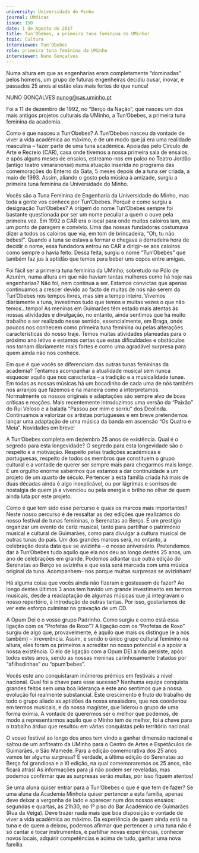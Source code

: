 ```yaml
---
university: Universidade do Minho
journal: UMdicas
issue: 150
date: 1 de Agosto de 2017
title: Tun’Obebes, a primeira tuna feminina da UMinho!
topic: Cultura
interviewee: Tun’Obebes
role: primeira tuna feminina da UMinho
interviewer: Nuno Gonçalves
---
```



Numa altura em que as engenharias eram completamente “dominadas” pelos homens, um grupo de futuras engenheiras decidiu ousar, inovar, e passados 25 anos aí estão elas mais fortes do que nunca!

NUNO GONÇALVES
nunog@sas.uminho.pt

Foi a 11 de dezembro de 1992, no “Berço da Nação”, que nasceu um dos mais antigos projetos culturais da UMinho, a Tun’Obebes, a primeira tuna feminina da academia.

Como é que nasceu a Tun’Obebes?
A Tun’Obebes nasceu da vontade de viver a vida académica ao máximo, e de um modo que já era uma realidade masculina – fazer parte de uma tuna académica.
Apoiadas pelo Círculo de Arte e Recreio (CAR), casa onde tivemos a nossa primeira sala de ensaios, e após alguns meses de ensaios, estreamo-nos em palco no Teatro Jordão (antigo teatro vimaranense) numa atuação inserida no programa das comemorações do Enterro da Gata, 5 meses depois de a tuna ser criada, a maio de 1993. Assim, aliando o gosto pela música à amizade, surgiu a primeira tuna feminina da Universidade do Minho.

Vocês são a Tuna Feminina de Engenharia da Universidade do Minho, mas toda a gente vos conhece por Tun’Obebes. Porquê e como surgiu a designação Tun’Obebes?
A origem do nome Tun’Obebes sempre foi bastante questionada por ser um nome peculiar a quem o ouve pela primeira vez. Em 1992 o CAR era o local para onde muitos caloiros iam, era um ponto de paragem e convívio. Uma das nossas fundadoras costumava dizer a todos os caloiros que via, em tom de brincadeira, “Oh, tu não bebes!”. Quando a tuna se estava a formar e chegava a derradeira hora de decidir o nome, essa fundadora entrou no CAR a dirigir-se aos caloiros como sempre o havia feito. Dessa feita, surgiu o nome “Tun’Obebes” que também faz jus à aptidão que temos para beber uns copos entre amigas.

Foi fácil ser a primeira tuna feminina da UMinho, sobretudo no Pólo de Azurém, numa altura em que não haviam tantas mulheres como há hoje nas engenharias?
Não foi, nem continua a ser.
Estamos convictas que apenas continuamos a crescer devido ao facto de muitas de nós não serem da Tun’Obebes nos tempos livres, mas sim a tempo inteiro. Vivemos diariamente a tuna, investimos tudo que temos e muitas vezes o que não temos…tempo! As meninas em Guimarães têm estado mais atentas às nossas atividades e divulgação, no entanto, ainda sentimos que há muito trabalho a ser realizado nesse sentido, essencialmente, em Braga, onde poucos nos conhecem como primeira tuna feminina ou pelas alterações características do nosso traje. Temos muitas atividades planeadas para o próximo ano letivo e estamos certas que estas dificuldades e obstáculos nos tornam diariamente mais fortes e como uma agradável surpresa para quem ainda não nos conhece.

Em que é que vocês se diferenciam das outras tunas femininas da academia?
Tentamos acompanhar a atualidade musical sem nunca esquecer aquilo que nos caracteriza – a tradição e a musicalidade tunae.
Em todas as nossas músicas há um bocadinho de cada uma de nós também nos arranjos que fazemos e na maneira como a interpretamos. Normalmente os nossos originais e adaptações são sempre alvo de boas críticas e reações. Mais recentemente introduzimos uma versão da “Paixão” do Rui Veloso e a balada “Passou por mim e sorriu” dos Deolinda. Continuamos a valorizar os artistas portugueses e em breve pretendemos lançar uma adaptação de uma música da banda em ascensão “Os Quatro e Meia”. Novidades em breve!

A Tun’Obebes completa em dezembro 25 anos de existência. Qual é o segredo para esta longevidade?
O segredo para esta longevidade são o respeito e a motivação. Respeito pelas tradições académicas e portuguesas, respeito de todos os membros que constituem o grupo cultural e a vontade de querer ser sempre mais para chegarmos mais longe. É um orgulho enorme sabermos que estamos a dar continuidade a um projeto de um quarto de século. Pertencer a esta família criada há mais de duas décadas ainda é algo inexplicável, ou por lágrimas e sorrisos de nostalgia de quem já a vivenciou ou pela energia e brilho no olhar de quem ainda luta por este projeto.

Como é que tem sido esse percurso e quais os marcos mais importantes?
Neste nosso percurso é de ressaltar as dez edições que realizámos do nosso festival de tunas femininas, o Serenatas ao Berço. É um prestígio organizar um evento de cariz musical, tanto para partilhar o património musical e cultural de Guimarães, como para divulgar a cultura musical de outras tunas do país. Um dos grandes marcos será, no entanto, a celebração desta data que se avizinha – o nosso aniversário.
Pretendemos dar à Tun’Obebes tudo aquilo que ela nos deu ao longo destes 25 anos, um ano de celebrações em grande. Podemos adiantar que outra edição do Serenatas ao Berço se avizinha e que esta será marcada com uma música original da tuna. Acompanhem- nos porque muitas surpresas se avizinham!

Há alguma coisa que vocês ainda não fizeram e gostassem de fazer?
Ao longo destes últimos 3 anos tem havido um grande investimento em termos musicais, desde a readaptação de algumas músicas que já integravam o nosso repertório, à introdução de outras tantas. Por isso, gostaríamos de ver este esforço culminar na gravação de um CD.

A Opum Dei é o vosso grupo Padrinho. Como surgiu e como está essa ligação com os “Profetas de Roxo”?
A ligação com os “Profetas de Roxo” surgiu de algo que, provavelmente, é aquilo que mais os distingue (e a nós também) – irreverência. Assim, e sendo o único grupo cultural feminino na altura, eles foram os primeiros a acreditar no nosso potencial e a apoiar a nossa existência. O elo de ligação com a Opum DEI ainda persiste, após todos estes anos, sendo as nossas meninas carinhosamente tratadas por “afilhadinhas” ou “opum’bebes”.

Vocês este ano conquistaram inúmeros prémios em festivais a nível nacional. Qual foi a chave para esse sucesso?
Nenhuma equipa conquista grandes feitos sem uma boa liderança e este ano sentimos que a nossa evolução foi realmente substancial. Este crescimento é fruto do trabalho de todo o grupo aliado as aptidões da nossa ensaiadora, que nos coordenou em termos musicais, e da nossa magíster, que liderou o grupo de uma forma exímia. A vontade de querermos ser o melhor que podemos, de modo a representarmos aquilo que o Minho tem de melhor, foi a chave para o trabalho árduo que resultou em várias conquistas pelo território nacional.

O vosso festival ao longo dos anos tem vindo a ganhar dimensão nacional e saltou de um anfiteatro da UMinho para o Centro de Artes e Espetáculos de Guimarães, o São Mamede. Para a edição comemorativa dos 25 anos vamos ter alguma surpresa?
É verdade, a última edição do Serenatas ao Berço foi grandiosa e a XI edição, na qual comemoraremos os 25 anos, não ficará atrás!
As informações para já não podem ser reveladas, mas podemos confirmar que as surpresas serão muitas, por isso fiquem atentos!

Se uma aluna quiser entrar para a Tun’Obebes o que é que tem de fazer?
Se uma aluna da Academia Minhota quiser pertencer a esta família, apenas deve deixar a vergonha de lado e aparecer num dos nossos ensaios: segundas e quartas, às 21h30, no 1º piso do Bar Académico de Guimarães (Rua da Veiga). Deve trazer nada mais que boa disposição e vontade de viver a vida académica ao máximo. Da experiência de quem ainda está na tuna e de quem a deixou, podemos afirmar que pertencer a uma tuna não é só cantar e tocar instrumentos, é partilhar novas experiências, conhecer novos locais, adquirir competências e acima de tudo, ganhar uma nova família.

